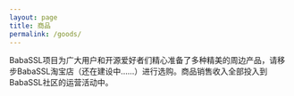 ```yaml
---
layout: page
title: 商品
permalink: /goods/
---
```


BabaSSL项目为广大用户和开源爱好者们精心准备了多种精美的周边产品，请移步BabaSSL淘宝店（还在建设中……）进行选购。商品销售收入全部投入到BabaSSL社区的运营活动中。
